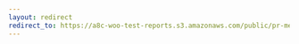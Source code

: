 ```yaml
---
layout: redirect
redirect_to: https://a8c-woo-test-reports.s3.amazonaws.com/public/pr-merge/39564/api/index.html
---
```

